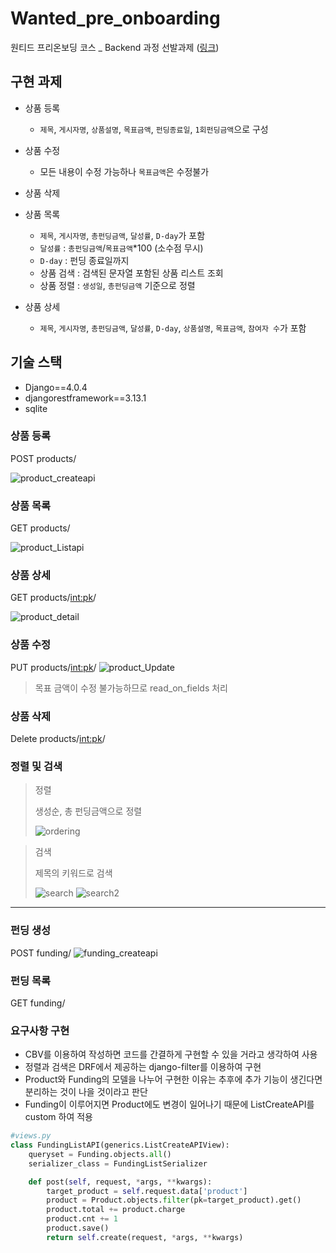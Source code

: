 # Wanted_pre_onboarding

원티드 프리온보딩 코스 _ Backend 과정 선발과제 ([링크](https://docs.google.com/document/d/1Wu429EZ9tR72ITb5u_5wCfw8s5_U_07a01rWEFZiKyQ/edit))


## 구현 과제
- 상품 등록
	- `제목`, `게시자명`, `상품설명`, `목표금액`, `펀딩종료일`, `1회펀딩금액`으로 구성
- 상품 수정
	- 모든 내용이 수정 가능하나 `목표금액`은 수정불가
- 상품 삭제

- 상품 목록
	- `제목`, `게시자명`, `총펀딩금액`, `달성률`, `D-day`가 포함
	- `달성률` : `총펀딩금액`/`목표금액`*100 (소수점 무시)
	- `D-day` : 펀딩 종료일까지
	- 상품 검색 : 검색된 문자열 포함된 상품 리스트 조회
	- 상품 정렬 : `생성일`, `총펀딩금액` 기준으로 정렬
- 상품 상세
	- `제목`, `게시자명`, `총펀딩금액`, `달성률`, `D-day`, `상품설명`, `목표금액`, `참여자 수`가 포함

## 기술 스택
- Django==4.0.4
- djangorestframework==3.13.1
- sqlite
 

### 상품 등록
POST products/

![product_createapi](https://user-images.githubusercontent.com/86827063/164165763-4c6cc6fb-9f88-44d2-baf4-6c39f73fbe1a.png)

### 상품 목록
GET products/

![product_Listapi](https://user-images.githubusercontent.com/86827063/164165899-eb8639af-764e-4dbe-98c2-2d5ab7191412.png)

### 상품 상세
GET products/<int:pk>/

![product_detail](https://user-images.githubusercontent.com/86827063/164165925-488dcece-2738-4fae-ad93-614e4ea2e72b.png)

### 상품 수정
PUT products/<int:pk>/
![product_Update](https://user-images.githubusercontent.com/86827063/164165919-d54589fa-fbf6-4257-b023-e534a935d834.png)
> 목표 금액이 수정 불가능하므로 read_on_fields 처리

### 상품 삭제
Delete products/<int:pk>/

### 정렬 및 검색
> 정렬<p>
생성순, 총 펀딩금액으로 정렬<p>
![ordering](https://user-images.githubusercontent.com/86827063/164167492-63585a01-5357-4a52-b7dc-a4206969f233.png)

> 검색<p>
제목의 키워드로 검색<p>
![search](https://user-images.githubusercontent.com/86827063/164167516-fab02ca0-c927-4862-adf3-a2c9133371d4.png)
![search2](https://user-images.githubusercontent.com/86827063/164167524-f2271267-7425-4d13-9ac2-1099c3a1511d.png)

<hr>

### 펀딩 생성
POST funding/
![funding_createapi](https://user-images.githubusercontent.com/86827063/164165831-bc4744ea-44dd-4546-87be-fa54fb233120.png)


### 펀딩 목록
GET funding/




### 요구사항 구현
- CBV를 이용하여 작성하면 코드를 간결하게 구현할 수 있을 거라고 생각하여 사용
- 정렬과 검색은 DRF에서 제공하는 django-filter를 이용하여 구현
- Product와 Funding의 모델을 나누어 구현한 이유는 추후에 추가 기능이 생긴다면
    분리하는 것이 나을 것이라고 판단
- Funding이 이루어지면 Product에도 변경이 일어나기 때문에
    ListCreateAPI를 custom 하여 적용

```python
#views.py
class FundingListAPI(generics.ListCreateAPIView):
    queryset = Funding.objects.all()
    serializer_class = FundingListSerializer

    def post(self, request, *args, **kwargs):
        target_product = self.request.data['product']
        product = Product.objects.filter(pk=target_product).get()
        product.total += product.charge
        product.cnt += 1
        product.save()
        return self.create(request, *args, **kwargs)
```
